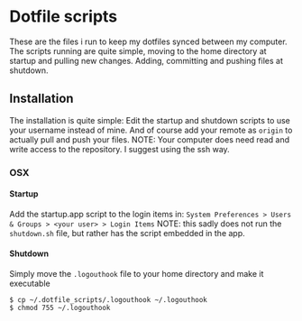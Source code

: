 # Dotfile scripts
These are the files i run to keep my dotfiles synced between my computer. The scripts running are quite simple, moving to the home directory at startup and pulling new changes. Adding, committing and pushing files at shutdown.
## Installation
The installation is quite simple:
Edit the startup and shutdown scripts to use your username instead of mine.
And of course add your remote as `origin` to actually pull and push your files.
NOTE: Your computer does need read and write access to the repository. I suggest using the ssh way.
### OSX
#### Startup
Add the startup.app script to the login items in:
`System Preferences > Users & Groups > <your user> > Login Items`
NOTE: this sadly does not run the `shutdown.sh` file, but rather has the script embedded in the app.
#### Shutdown
Simply move the `.logouthook` file to your home directory and make it executable
```
$ cp ~/.dotfile_scripts/.logouthook ~/.logouthook
$ chmod 755 ~/.logouthook
```
